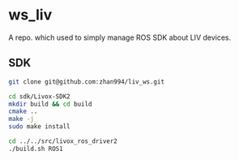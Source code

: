 # ws_liv
A repo. which used to simply manage ROS SDK about LIV devices.

## SDK

```bash
git clone git@github.com:zhan994/liv_ws.git

cd sdk/Livox-SDK2
mkdir build && cd build
cmake ..
make -j
sudo make install

cd ../../src/livox_ros_driver2
./build.sh ROS1
```

